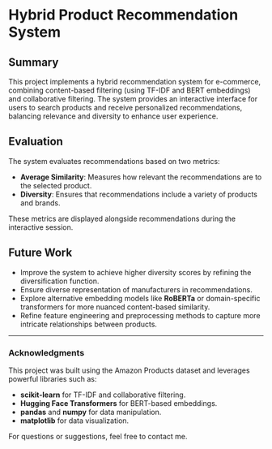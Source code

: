 # Hybrid Product Recommendation System

## Summary
This project implements a hybrid recommendation system for e-commerce, combining content-based filtering (using TF-IDF and BERT embeddings) and collaborative filtering. The system provides an interactive interface for users to search products and receive personalized recommendations, balancing relevance and diversity to enhance user experience.

## Evaluation

The system evaluates recommendations based on two metrics:
- **Average Similarity**: Measures how relevant the recommendations are to the selected product.
- **Diversity**: Ensures that recommendations include a variety of products and brands.

These metrics are displayed alongside recommendations during the interactive session.

## Future Work

- Improve the system to achieve higher diversity scores by refining the diversification function.
- Ensure diverse representation of manufacturers in recommendations.
- Explore alternative embedding models like **RoBERTa** or domain-specific transformers for more nuanced content-based similarity.
- Refine feature engineering and preprocessing methods to capture more intricate relationships between products.

---

### Acknowledgments

This project was built using the Amazon Products dataset and leverages powerful libraries such as:
- **scikit-learn** for TF-IDF and collaborative filtering.
- **Hugging Face Transformers** for BERT-based embeddings.
- **pandas** and **numpy** for data manipulation.
- **matplotlib** for data visualization.

For questions or suggestions, feel free to contact me.
